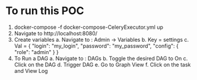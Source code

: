 # To run this POC
1.  docker-compose -f docker-compose-CeleryExecutor.yml up
2.  Navigate to http://localhost:8080/
3.  Create variables
    a.  Navigate to : Admin -> Variables
    b.  Key = settings
    c.  Val = { "login": "my_login", "password": "my_password", "config": { "role": "admin" } }
4.  To Run a DAG
    a.  Navigate to : DAGs
    b.  Toggle the desired DAG to On
    c.  Click on the DAG
    d.  Trigger DAG
    e.  Go to Graph View
    f.  Click on the task and View Log
